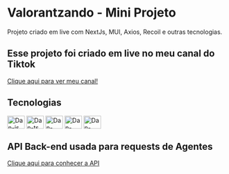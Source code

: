 # Valorantzando - Mini Projeto
Projeto criado em live com NextJs, MUI, Axios, Recoil e outras tecnologias.

## Esse projeto foi criado em live no meu canal do Tiktok

<div><a href="https://tiktok.com/@danielmotaprogramador" target="_blank">Clique aqui para ver meu canal!</a> </div>

## Tecnologias

 <div style="display: inline_block;" >
    <img align="center" alt="Dan-js" height="30" width="40" src="https://cdn.jsdelivr.net/gh/devicons/devicon@latest/icons/javascript/javascript-original.svg" />
    <img align="center" alt="Dan-ts" height="30" width="40" src="https://cdn.jsdelivr.net/gh/devicons/devicon@latest/icons/typescript/typescript-original.svg" />
    <img align="center" alt="Dan-react" height="30" width="40" src="https://cdn.jsdelivr.net/gh/devicons/devicon@latest/icons/react/react-original.svg" />
    <img align="center" alt="Dan-next" height="30" width="40" src="https://cdn.jsdelivr.net/gh/devicons/devicon@latest/icons/nextjs/nextjs-original.svg" />
    <img align="center" alt="Dan-css" height="30" width="40" src="https://cdn.jsdelivr.net/gh/devicons/devicon@latest/icons/css3/css3-original.svg" />
  </div>

  ## API Back-end usada para requests de Agentes

  <div style="display: inline_block;" >
    <a href="https://dash.valorant-api.com/" target="_blank"> Clique aqui para conhecer a API </a>
  </div>

